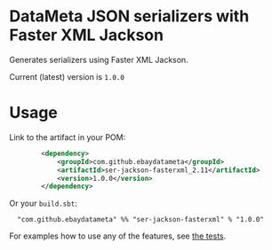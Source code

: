 # DataMeta JSON serializers with Faster XML Jackson

Generates serializers using Faster XML Jackson.

Current (latest) version is `1.0.0`

# Usage

Link to the artifact in your POM:

```xml
        <dependency>
            <groupId>com.github.ebaydatameta</groupId>
            <artifactId>ser-jackson-fasterxml_2.11</artifactId>
            <version>1.0.0</version>
        </dependency>
```

Or your `build.sbt`:

```
  "com.github.ebaydatameta" %% "ser-jackson-fasterxml" % "1.0.0"
```  

For examples how to use any of the features, see [the tests](FIXME).


